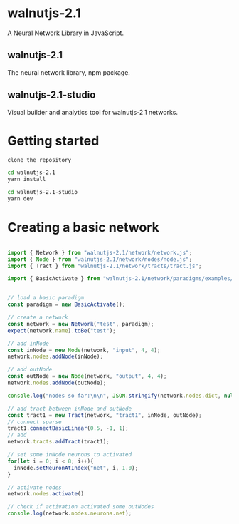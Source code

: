 walnutjs-2.1
===

A Neural Network Library in JavaScript.

## walnutjs-2.1

The neural network library, npm package.

## walnutjs-2.1-studio

Visual builder and analytics tool for walnutjs-2.1 networks.

# Getting started

```sh
clone the repository

cd walnutjs-2.1
yarn install

cd walnutjs-2.1-studio
yarn dev

```

# Creating a basic network

```js

import { Network } from "walnutjs-2.1/network/network.js";
import { Node } from "walnutjs-2.1/network/nodes/node.js";
import { Tract } from "walnutjs-2.1/network/tracts/tract.js";

import { BasicActivate } from "walnutjs-2.1/network/paradigms/examples/basicActivate.js";


// load a basic paradigm
const paradigm = new BasicActivate();

// create a network
const network = new Network("test", paradigm);
expect(network.name).toBe("test");

// add inNode
const inNode = new Node(network, "input", 4, 4);
network.nodes.addNode(inNode);

// add outNode
const outNode = new Node(network, "output", 4, 4);
network.nodes.addNode(outNode);

console.log("nodes so far:\n\n", JSON.stringify(network.nodes.dict, null, " "));

// add tract between inNode and outNode
const tract1 = new Tract(network, "tract1", inNode, outNode);
// connect sparse
tract1.connectBasicLinear(0.5, -1, 1);
// add
network.tracts.addTract(tract1);

// set some inNode neurons to activated
for(let i = 0; i < 8; i++){
  inNode.setNeuronAtIndex("net", i, 1.0);
}

// activate nodes
network.nodes.activate()

// check if activation activated some outNodes
console.log(network.nodes.neurons.net);


```
